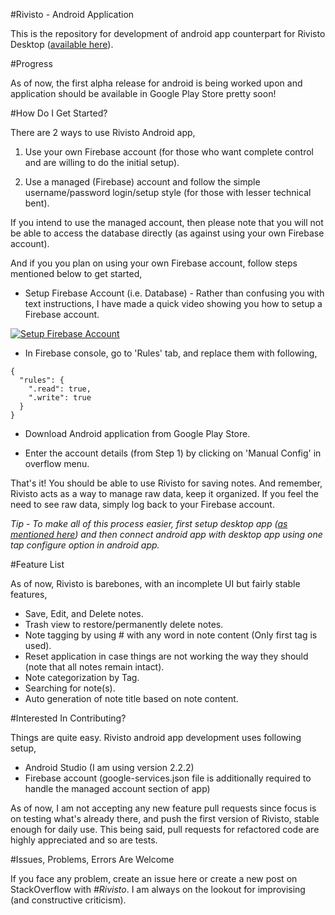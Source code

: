 #Rivisto - Android Application

This is the repository for development of android app counterpart for Rivisto Desktop ([available here](https://github.com/ParitoshBh/Rivisto)).

#Progress

As of now, the first alpha release for android is being worked upon and application should be available in Google Play Store pretty soon!

#How Do I Get Started?

There are 2 ways to use Rivisto Android app,

1. Use your own Firebase account (for those who want complete control and are willing to do the initial setup).

1. Use a managed (Firebase) account and follow the simple username/password login/setup style (for those with lesser technical bent).

If you intend to use the managed account, then please note that you will not be able to access the database directly (as against using your own Firebase account).

And if you you plan on using your own Firebase account, follow steps mentioned below to get started,

- Setup Firebase Account (i.e. Database) - Rather than confusing you with text instructions, I have made a quick video showing you how to setup a Firebase account.

[![Setup Firebase Account](https://img.youtube.com/vi/O6ALgl_EiVU/0.jpg)](https://www.youtube.com/watch?v=O6ALgl_EiVU)

- In Firebase console, go to 'Rules' tab, and replace them with following,

```
{
  "rules": {
    ".read": true,
    ".write": true
  }
}
```


- Download Android application from Google Play Store.

- Enter the account details (from Step 1) by clicking on 'Manual Config' in overflow menu.

That's it! You should be able to use Rivisto for saving notes. And remember, Rivisto acts as a way to manage raw data, keep it organized. If you feel the need to see raw data, simply log back to your Firebase account.

_Tip - To make all of this process easier, first setup desktop app ([as mentioned here](https://github.com/ParitoshBh/Rivisto#how-do-i-get-started)) and then connect android app with desktop app using one tap configure option in android app._

#Feature List

As of now, Rivisto is barebones, with an incomplete UI but fairly stable features,

- Save, Edit, and Delete notes.
- Trash view to restore/permanently delete notes.
- Note tagging by using # with any word in note content (Only first tag is used).
- Reset application in case things are not working the way they should (note that all notes remain intact).
- Note categorization by Tag.
- Searching for note(s).
- Auto generation of note title based on note content.

#Interested In Contributing?

Things are quite easy. Rivisto android app development uses following setup,

- Android Studio (I am using version 2.2.2)
- Firebase account (google-services.json file is additionally required to handle the managed account section of app)

As of now, I am not accepting any new feature pull requests since focus is on testing what's already there, and push the first version of Rivisto, stable enough for daily use. This being said, pull requests for refactored code are highly appreciated and so are tests.

#Issues, Problems, Errors Are Welcome

If you face any problem, create an issue here or create a new post on StackOverflow with _#Rivisto_. I am always on the lookout for improvising (and constructive criticism).
